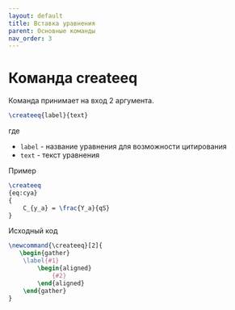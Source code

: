 ```yaml
---
layout: default
title: Вставка уравнения
parent: Основные команды
nav_order: 3
---
```


# Команда createeq
Команда принимает на вход 2 аргумента.

```latex
\createeq{label}{text}
```

где 

* ```label``` - название уравнения для возможности цитирования
* ```text``` - текст уравнения

Пример

```latex
\createeq
{eq:cya}
{
    C_{y_a} = \frac{Y_a}{qS}
}
```



Исходный код

```latex
\newcommand{\createeq}[2]{
   \begin{gather}
    \label{#1}
        \begin{aligned}
            {#2}
        \end{aligned}
    \end{gather}
}
```